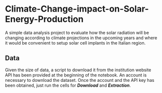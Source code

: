 # Climate-Change-impact-on-Solar-Energy-Production
A simple data analysis project to evaluate how the solar radiation will be changing according to climate projections in the upcoming years and where it would be convenient to setup solar cell implants in the Italian region.


## Data 
Given the size of data, a script to download it from the institution website API has been provided at the beginning of the notebook. An account is necessary to download the dataset. Once the account and the API key has been obtained, just run the cells for ***Download*** and ***Extraction***.


